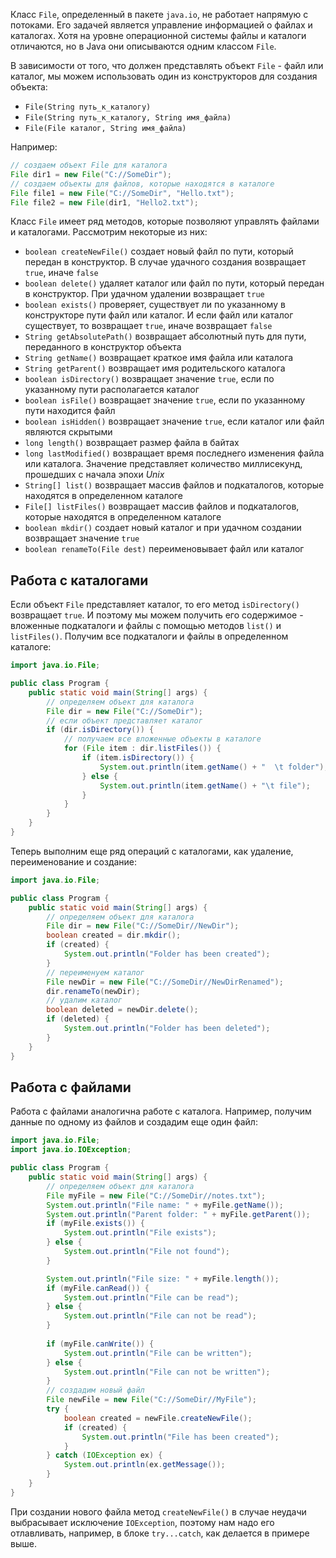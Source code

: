 Класс `File`, определенный в пакете `java.io`, не работает напрямую с потоками. Его задачей является управление информацией о файлах и каталогах. Хотя на уровне операционной системы файлы и каталоги отличаются, но в Java они описываются одним классом `File`.

В зависимости от того, что должен представлять объект `File` - файл или каталог, мы можем использовать один из конструкторов для создания объекта:
- `File(String путь_к_каталогу)`
- `File(String путь_к_каталогу, String имя_файла)`
- `File(File каталог, String имя_файла)`

Например:
```java
// создаем объект File для каталога
File dir1 = new File("C://SomeDir");
// создаем объекты для файлов, которые находятся в каталоге
File file1 = new File("C://SomeDir", "Hello.txt");
File file2 = new File(dir1, "Hello2.txt");
```

Класс `File` имеет ряд методов, которые позволяют управлять файлами и каталогами. Рассмотрим некоторые из них:
- `boolean createNewFile()` создает новый файл по пути, который передан в конструктор. В случае удачного создания возвращает `true`, иначе `false`
- `boolean delete()` удаляет каталог или файл по пути, который передан в конструктор. При удачном удалении возвращает `true`
- `boolean exists()` проверяет, существует ли по указанному в конструкторе пути файл или каталог. И если файл или каталог существует, то возвращает `true`, иначе возвращает `false`
- `String getAbsolutePath()` возвращает абсолютный путь для пути, переданного в конструктор объекта
- `String getName()` возвращает краткое имя файла или каталога
- `String getParent()` возвращает имя родительского каталога
- `boolean isDirectory()` возвращает значение `true`, если по указанному пути располагается каталог
- `boolean isFile()` возвращает значение `true`, если по указанному пути находится файл
- `boolean isHidden()` возвращает значение `true`, если каталог или файл являются скрытыми
- `long length()` возвращает размер файла в байтах
- `long lastModified()` возвращает время последнего изменения файла или каталога. Значение представляет количество миллисекунд, прошедших с начала эпохи *Unix*
- `String[] list()` возвращает массив файлов и подкаталогов, которые находятся в определенном каталоге
- `File[] listFiles()` возвращает массив файлов и подкаталогов, которые находятся в определенном каталоге
- `boolean mkdir()` создает новый каталог и при удачном создании возвращает значение `true`
- `boolean renameTo(File dest)` переименовывает файл или каталог

## Работа с каталогами
Если объект `File` представляет каталог, то его метод `isDirectory()` возвращает `true`. И поэтому мы можем получить его содержимое - вложенные подкаталоги и файлы с помощью методов `list()` и `listFiles()`. Получим все подкаталоги и файлы в определенном каталоге:
```java
import java.io.File;

public class Program {
    public static void main(String[] args) {
        // определяем объект для каталога
        File dir = new File("C://SomeDir");
        // если объект представляет каталог
        if (dir.isDirectory()) {
            // получаем все вложенные объекты в каталоге
            for (File item : dir.listFiles()) {
                if (item.isDirectory()) {
                    System.out.println(item.getName() + "  \t folder");
                } else {
                    System.out.println(item.getName() + "\t file");
                }
            }
        }
    }
}
```

Теперь выполним еще ряд операций с каталогами, как удаление, переименование и создание:
```java
import java.io.File;

public class Program {
    public static void main(String[] args) {
        // определяем объект для каталога
        File dir = new File("C://SomeDir//NewDir");
        boolean created = dir.mkdir();
        if (created) {
            System.out.println("Folder has been created");
        }
        // переименуем каталог
        File newDir = new File("C://SomeDir//NewDirRenamed");
        dir.renameTo(newDir);
        // удалим каталог
        boolean deleted = newDir.delete();
        if (deleted) {
            System.out.println("Folder has been deleted");
        }
    }
}
```

## Работа с файлами
Работа с файлами аналогична работе с каталога. Например, получим данные по одному из файлов и создадим еще один файл:
```java
import java.io.File;
import java.io.IOException;

public class Program {
    public static void main(String[] args) {
        // определяем объект для каталога
        File myFile = new File("C://SomeDir//notes.txt");
        System.out.println("File name: " + myFile.getName());
        System.out.println("Parent folder: " + myFile.getParent());
        if (myFile.exists()) {
            System.out.println("File exists");
        } else {
            System.out.println("File not found");
        }

        System.out.println("File size: " + myFile.length());
        if (myFile.canRead()) {
            System.out.println("File can be read");
        } else {
            System.out.println("File can not be read");
        }
        
        if (myFile.canWrite()) {
            System.out.println("File can be written");
        } else {
            System.out.println("File can not be written");
        }
        // создадим новый файл
        File newFile = new File("C://SomeDir//MyFile");
        try {
            boolean created = newFile.createNewFile();
            if (created) {
                System.out.println("File has been created");
            }
        } catch (IOException ex) {
            System.out.println(ex.getMessage());
        }
    }
}
```

При создании нового файла метод `createNewFile()` в случае неудачи выбрасывает исключение `IOException`, поэтому нам надо его отлавливать, например, в блоке `try...catch`, как делается в примере выше.